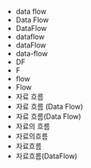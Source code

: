 ﻿- data flow
- Data Flow
- DataFlow
- dataflow
- dataFlow
- data-flow
- DF
- F
- flow
- Flow
- 자료 흐름
- 자료 흐름 (Data Flow)
- 자료 흐름(Data Flow)
- 자료의 흐름
- 자료의흐름
- 자료흐름
- 자료흐름(DataFlow)

